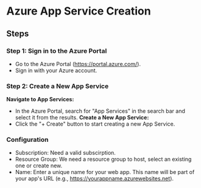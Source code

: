 # Azure App Service Creation

## Steps

### Step 1: Sign in to the Azure Portal
- Go to the Azure Portal (https://portal.azure.com/).
- Sign in with your Azure account.

### Step 2: Create a New App Service

**Navigate to App Services:**
- In the Azure Portal, search for "App Services" in the search bar and select it from the results.
**Create a New App Service:**
- Click the "+ Create" button to start creating a new App Service.

### Configuration

- Subscription: Need a valid subscirption.
- Resource Group: We need a resource group to host, select an existing one or create new.
- Name: Enter a unique name for your web app. This name will be part of your app's URL (e.g., https://yourappname.azurewebsites.net).

